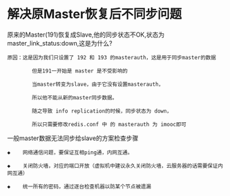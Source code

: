 # 解决原Master恢复后不同步问题

原来的Master(191)恢复成Slave,他的同步状态不OK,状态为 master_link_status:down,这是为什么?

    原因：这是因为我们只设置了 192 和 193 的masterauth，这是用于同步master的数据
    
            但是191一开始是 master 是不受影响的
    
            当master转变为slave，由于它没有设置masterauth，
    
            所以他不能从新的master同步数据。
    
            随之导致 info replication的时候，同步状态为 down，
    
            所以只需要修改redis.conf 中 的 masterauth 为 imooc即可

一般master数据无法同步给slave的方案检查步骤

    ◆    网络通信问题，要保证互相ping通，内网互通。   
    
    ◆    关闭防火墙，对应的端口开放（虚拟机中建议永久关闭防火墙，云服务器的话需要保证内网互通）
    
    ◆    统一所有的密码，通过逐台检查机器以防某个节点被遗漏